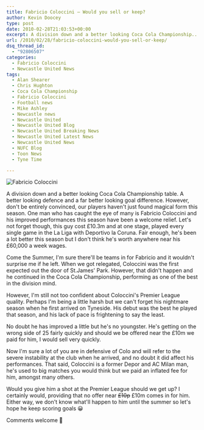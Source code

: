 ```yaml
---
title: Fabricio Coloccini – Would you sell or keep?
author: Kevin Doocey
type: post
date: 2010-02-28T21:03:53+00:00
excerpt: A division down and a better looking Coca Cola Championship..
url: /2010/02/28/fabricio-coloccini-would-you-sell-or-keep/
dsq_thread_id:
  - "92806507"
categories:
  - Fabricio Coloccini
  - Newcastle United News
tags:
  - Alan Shearer
  - Chris Hughton
  - Coca Cola Championship
  - Fabricio Coloccini
  - Football news
  - Mike Ashley
  - Newcastle news
  - Newcastle United
  - Newcastle United Blog
  - Newcastle United Breaking News
  - Newcastle United Latest News
  - Newcastle United News
  - NUFC Blog
  - Toon News
  - Tyne Time

---
```

![Fabricio Coloccini ](http://www.whoateallthepies.tv/horror%20hair%20fabricio%20coloccini.jpg "Colo - Has done well in this division but yet to convince us in Premier League")

A division down and a better looking Coca Cola Championship table. A better looking defence and a far better looking goal difference. However, don't be entirely convinced, our players haven't just found magical form this season. One man who has caught the eye of many is Fabricio Coloccini and his improved performances this season have been a welcome relief. Let's not forget  though, this guy cost £10.3m and at one stage, played every single game in the La Liga with Deportivo la Coruna. Fair enough, he's been a lot better this season but I don't think he's worth anywhere near his £60,000 a week wages.

Come the Summer, I'm sure there'll be teams in for Fabricio and it wouldn't surprise me if he left. When we got relegated, Coloccini was the first expected out the door of St.James' Park. However, that didn't happen and he continued in the Coca Cola Championship, performing as one of the best in the division mind.

However, I'm still not too confident about Coloccini's Premier League quality. Perhaps I'm being a little harsh but we can't forget his nightmare season when he first arrived on Tyneside. His debut was the best he played that season, and his lack of pace is frightening to say the least.

No doubt he has improved a little but he's no youngster. He's getting on the wrong side of 25 fairly quickly and should we be offered near the £10m we paid for him, I would sell very quickly.

Now I'm sure a lot of you are in defensive of Colo and will refer to the severe instability at the club when he arrived, and no doubt it did affect his performances. That said, Coloccini is a former Depor and AC Milan man, he's used to big matches you would think but we paid an inflated fee for him, amongst many others.

Would you give him a shot at the Premier League should we get up? I certainly would, providing that no offer near <span style="text-decoration: line-through;">£10p</span> £10m comes in for him. Either way, we don't know what'll happen to him until the summer so let's hope he keep scoring goals 😀

Comments welcome 🙂
